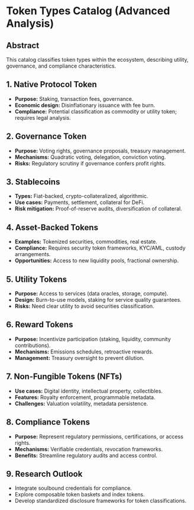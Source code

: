 # Token Types Catalog (Advanced Analysis)

## Abstract
This catalog classifies token types within the ecosystem, describing utility, governance, and compliance characteristics.

## 1. Native Protocol Token
- **Purpose:** Staking, transaction fees, governance.
- **Economic design:** Disinflationary issuance with fee burn.
- **Compliance:** Potential classification as commodity or utility token; requires legal analysis.

## 2. Governance Token
- **Purpose:** Voting rights, governance proposals, treasury management.
- **Mechanisms:** Quadratic voting, delegation, conviction voting.
- **Risks:** Regulatory scrutiny if governance confers profit rights.

## 3. Stablecoins
- **Types:** Fiat-backed, crypto-collateralized, algorithmic.
- **Use cases:** Payments, settlement, collateral for DeFi.
- **Risk mitigation:** Proof-of-reserve audits, diversification of collateral.

## 4. Asset-Backed Tokens
- **Examples:** Tokenized securities, commodities, real estate.
- **Compliance:** Requires security token frameworks, KYC/AML, custody arrangements.
- **Opportunities:** Access to new liquidity pools, fractional ownership.

## 5. Utility Tokens
- **Purpose:** Access to services (data oracles, storage, compute).
- **Design:** Burn-to-use models, staking for service quality guarantees.
- **Risks:** Need clear utility to avoid securities classification.

## 6. Reward Tokens
- **Purpose:** Incentivize participation (staking, liquidity, community contributions).
- **Mechanisms:** Emissions schedules, retroactive rewards.
- **Management:** Treasury oversight to prevent dilution.

## 7. Non-Fungible Tokens (NFTs)
- **Use cases:** Digital identity, intellectual property, collectibles.
- **Features:** Royalty enforcement, programmable metadata.
- **Challenges:** Valuation volatility, metadata persistence.

## 8. Compliance Tokens
- **Purpose:** Represent regulatory permissions, certifications, or access rights.
- **Mechanisms:** Verifiable credentials, revocation frameworks.
- **Benefits:** Streamline regulatory audits and access control.

## 9. Research Outlook
- Integrate soulbound credentials for compliance.
- Explore composable token baskets and index tokens.
- Develop standardized disclosure frameworks for token classifications.
